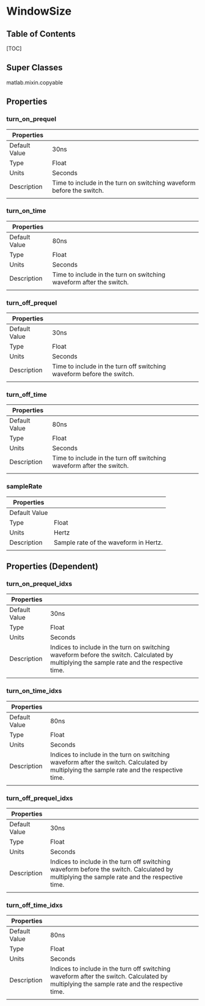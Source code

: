 # WindowSize

## Table of Contents
[TOC]

## Super Classes
matlab.mixin.copyable

## Properties
### turn_on_prequel
| Properties | |
|---------|:--|
| Default Value | 30ns |
| Type | Float |
| Units | Seconds |
| Description | Time to include in the turn on switching waveform before the switch.  |
|||

### turn_on_time
| Properties | |
|---------|:--|
| Default Value | 80ns |
| Type | Float |
| Units | Seconds |
| Description | Time to include in the turn on switching waveform after the switch. |
|||

### turn_off_prequel
| Properties | |
|---------|:--|
| Default Value | 30ns |
| Type | Float |
| Units | Seconds |
| Description | Time to include in the turn off switching waveform before the switch. |
|||

### turn_off_time
| Properties | |
|---------|:--|
| Default Value | 80ns |
| Type | Float |
| Units | Seconds |
| Description | Time to include in the turn off switching waveform after the switch. |
|||

### sampleRate
| Properties | |
|---------|:--|
| Default Value |  |
| Type | Float |
| Units | Hertz |
| Description | Sample rate of the waveform in Hertz. |
|||

## Properties (Dependent)
### turn_on_prequel_idxs
| Properties | |
|---------|:--|
| Default Value | 30ns |
| Type | Float |
| Units | Seconds |
| Description | Indices to include in the turn on switching waveform before the switch. Calculated by multiplying the sample rate and the respective time.  |
|||

### turn_on_time_idxs
| Properties | |
|---------|:--|
| Default Value | 80ns |
| Type | Float |
| Units | Seconds |
| Description | Indices to include in the turn on switching waveform after the switch. Calculated by multiplying the sample rate and the respective time. |
|||

### turn_off_prequel_idxs
| Properties | |
|---------|:--|
| Default Value | 30ns |
| Type | Float |
| Units | Seconds |
| Description | Indices to include in the turn off switching waveform before the switch. Calculated by multiplying the sample rate and the respective time. |
|||

### turn_off_time_idxs
| Properties | |
|---------|:--|
| Default Value | 80ns |
| Type | Float |
| Units | Seconds |
| Description | Indices to include in the turn off switching waveform after the switch. Calculated by multiplying the sample rate and the respective time. |
|||